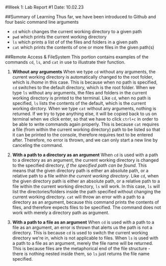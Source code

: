 #Week 1: Lab Report #1
Date: 10.02.23  
  
##Summary of Learning
Thus far, we have been introduced to Github and four basic command line arguments  
- `cd` which changes the current working directory to a given path
- `pwd` which prints the current working directory
- `ls` which prints a list of of the files and folders in a given path
- `cat` which prints the contents of one or more files in the given path(s)

##Remote Access & FileSystem
This portion contains examples of the commands `cd`, `ls`, and `cat` in use to illustrate their function.  
1. **Without any arguments**
   When we type `cd` without any arguments, the current working directory is automatically changed to the root folder, which is */home* in this case. This is because when no path is specified, `cd` switches to the default directory, which is the root folder.
   When we type `ls` without any arguments, the files and folders in the current working directory is printed to the terminal. Like `cd`, when no path is specified, `ls` lists the contents of the default, which is the current working dirctory.
   When we type `cat` without any arguments, nothing is returned. If we try to type anything else, it will be copied back to us on terminal when we click enter, so that we have to click `ctrl+c` in order to be able to write commands again properly. This is because `cat` requires a file (from within the current working directory) path to be listed so that it can be printed to the console, therefore requires text to be entered after. Therefore, no error is thrown, and we can only start a new line by canceling the command.

2. **With a path to a directory as an argument**
   When `cd` is used with a path to a directory as an argument, the current working directory is changed to the specified directory, *if the specified path can be found*. This means that the given directory path is either an absolute path, or a relative path to a file *within the current working directory*.
   Like `cd`, when the given directory path is either an absolute path, or a relative path to a file within the current working directory, `ls` will work. In this case, `ls` will list the directories/folders inside the path specified without changing the current working directory.
   `cat` will throw an error with a path to a directory as an argument, because this command prints the contents of files, and therefore expects files to be specified. The command does not work with merely a directory path as argument.
   
3. **With a path to a file as an argument**
   When `cd` is used with a path to a file as an argument, an error is thrown that alerts us the path is not a directory. This is because `cd` is used to switch the current working directory we're in, which is not applicable to files.
   When `ls` is used with a path to a file as an argument, merely the file name will be returned. This is because files are the metaphorical end of the file structure - there is nothing nested inside them, so `ls` just returns the file name specified.
